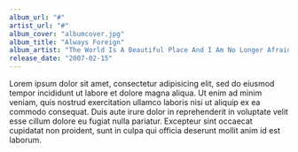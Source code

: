 ```yaml
---
album_url: "#" 
artist_url: "#"
album_cover: "albumcover.jpg"
album_title: "Always Foreign"
album_artist: "The World Is A Beautiful Place And I Am No Longer Afraid To Die"
release_date: "2007-02-15"
---
```


Lorem ipsum dolor sit amet, consectetur adipisicing elit, sed do eiusmod
tempor incididunt ut labore et dolore magna aliqua. Ut enim ad minim veniam,
quis nostrud exercitation ullamco laboris nisi ut aliquip ex ea commodo
consequat. Duis aute irure dolor in reprehenderit in voluptate velit esse
cillum dolore eu fugiat nulla pariatur. Excepteur sint occaecat cupidatat non
proident, sunt in culpa qui officia deserunt mollit anim id est laborum.